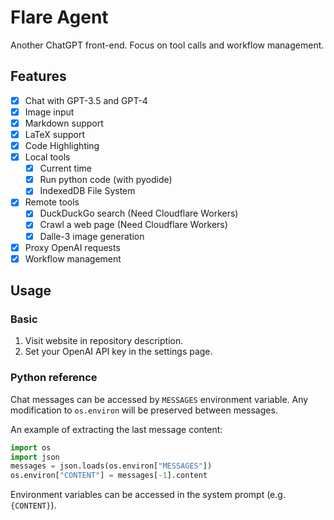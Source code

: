 # Flare Agent

Another ChatGPT front-end. Focus on tool calls and workflow management.

## Features

- [x] Chat with GPT-3.5 and GPT-4
- [x] Image input
- [x] Markdown support
- [x] LaTeX support
- [x] Code Highlighting
- [x] Local tools
  - [x] Current time
  - [x] Run python code (with pyodide)
  - [x] IndexedDB File System
- [x] Remote tools
  - [x] DuckDuckGo search (Need Cloudflare Workers)
  - [x] Crawl a web page (Need Cloudflare Workers)
  - [x] Dalle-3 image generation
- [x] Proxy OpenAI requests
- [x] Workflow management

## Usage

### Basic

1. Visit website in repository description.
2. Set your OpenAI API key in the settings page.

### Python reference

Chat messages can be accessed by `MESSAGES` environment variable.
Any modification to `os.environ` will be preserved between messages.

An example of extracting the last message content:

```py
import os
import json
messages = json.loads(os.environ["MESSAGES"])
os.environ["CONTENT"] = messages[-1].content
```

Environment variables can be accessed in the system prompt (e.g. `{CONTENT}`).
